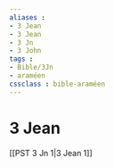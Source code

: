 ```yaml
---
aliases : 
- 3 Jean
- 3 Jean
- 3 Jn
- 3 John
tags : 
- Bible/3Jn
- araméen
cssclass : bible-araméen
---
```


# 3 Jean

[[PST 3 Jn 1|3 Jean 1]]
